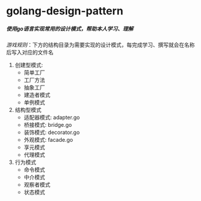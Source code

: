 golang-design-pattern
===

##### 使用go语言实现常用的设计模式，帮助本人学习、理解  
*游戏规则*：下方的结构目录为需要实现的设计模式，每完成学习、撰写就会在名称后写入对应的文件名
1. 创建型模式:
    - 简单工厂 
    - 工厂方法
    - 抽象工厂
    - 建造者模式
    - 单例模式
2. 结构型模式
    - 适配器模式: adapter.go
    - 桥接模式: bridge.go
    - 装饰模式: decorator.go
    - 外观模式: facade.go
    - 享元模式
    - 代理模式
3. 行为模式
    - 命令模式
    - 中介模式
    - 观察者模式
    - 状态模式
    